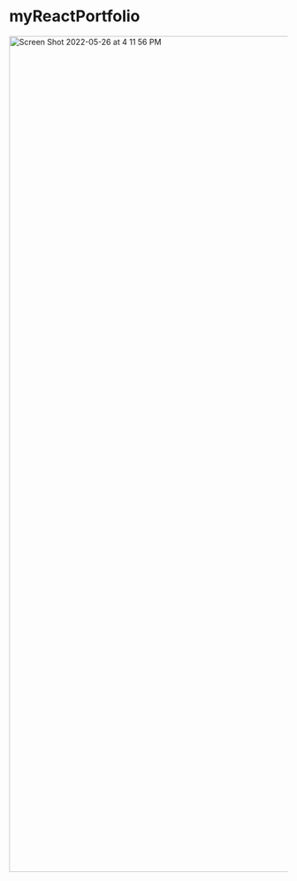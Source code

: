 # myReactPortfolio
<img width="1512" alt="Screen Shot 2022-05-26 at 4 11 56 PM" src="https://user-images.githubusercontent.com/95593938/170581013-6dbe29d5-1d93-4e4e-a1ad-989dead420ab.png">
